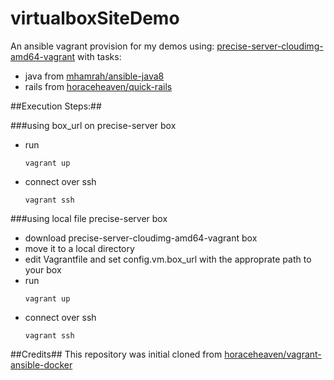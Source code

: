 # virtualboxSiteDemo
An ansible vagrant provision for my demos using: [precise-server-cloudimg-amd64-vagrant](http://cloud-images.ubuntu.com/vagrant/precise/current/precise-server-cloudimg-amd64-vagrant-disk1.box)
with tasks: 
- java from [mhamrah/ansible-java8](https://github.com/mhamrah/ansible-java8)
- rails from [horaceheaven/quick-rails](https://github.com/horaceheaven/quick-rails)


##Execution Steps:##

###using box_url on precise-server box
- run <pre><code>vagrant up</pre></code>
- connect over ssh <pre><code>vagrant ssh</pre></code>

###using local file precise-server box
- download precise-server-cloudimg-amd64-vagrant box
- move it to a local directory
- edit Vagrantfile and set config.vm.box_url with the approprate path to your box
- run <pre><code>vagrant up</pre></code>
- connect over ssh <pre><code>vagrant ssh</pre></code>



##Credits##
This repository was initial cloned from [horaceheaven/vagrant-ansible-docker](https://github.com/horaceheaven/vagrant-ansible-docker)
